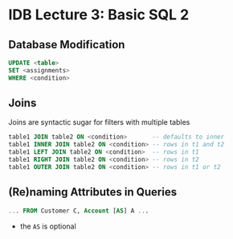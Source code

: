 
# IDB Lecture 3: Basic SQL 2

## Database Modification
```SQL
UPDATE <table>
SET <assignments>
WHERE <condition>
```

## Joins 
Joins are syntactic sugar for filters with multiple tables

```SQL
table1 JOIN table2 ON <condition>       -- defaults to inner
table1 INNER JOIN table2 ON <condition> -- rows in t1 and t2
table1 LEFT JOIN table2 ON <condition>  -- rows in t1
table1 RIGHT JOIN table2 ON <condition> -- rows in t2 
table1 OUTER JOIN table2 ON <condition> -- rows in t1 or t2
```

## (Re)naming Attributes in Queries
```SQL
... FROM Customer C, Account [AS] A ...
```

- the `AS` is optional 


